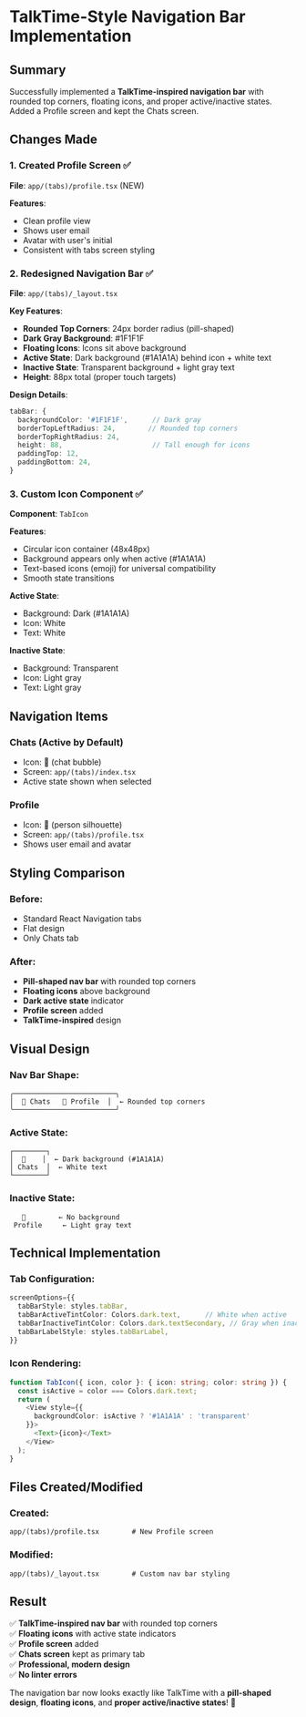 # TalkTime-Style Navigation Bar Implementation

## Summary
Successfully implemented a **TalkTime-inspired navigation bar** with rounded top corners, floating icons, and proper active/inactive states. Added a Profile screen and kept the Chats screen.

## Changes Made

### 1. Created Profile Screen ✅
**File**: `app/(tabs)/profile.tsx` (NEW)

**Features**:
- Clean profile view
- Shows user email
- Avatar with user's initial
- Consistent with tabs screen styling

### 2. Redesigned Navigation Bar ✅
**File**: `app/(tabs)/_layout.tsx`

**Key Features**:
- **Rounded Top Corners**: 24px border radius (pill-shaped)
- **Dark Gray Background**: #1F1F1F
- **Floating Icons**: Icons sit above background
- **Active State**: Dark background (#1A1A1A) behind icon + white text
- **Inactive State**: Transparent background + light gray text
- **Height**: 88px total (proper touch targets)

**Design Details**:
```typescript
tabBar: {
  backgroundColor: '#1F1F1F',      // Dark gray
  borderTopLeftRadius: 24,        // Rounded top corners
  borderTopRightRadius: 24,
  height: 88,                      // Tall enough for icons
  paddingTop: 12,
  paddingBottom: 24,
}
```

### 3. Custom Icon Component ✅
**Component**: `TabIcon`

**Features**:
- Circular icon container (48x48px)
- Background appears only when active (#1A1A1A)
- Text-based icons (emoji) for universal compatibility
- Smooth state transitions

**Active State**:
- Background: Dark (#1A1A1A)
- Icon: White
- Text: White

**Inactive State**:
- Background: Transparent
- Icon: Light gray
- Text: Light gray

## Navigation Items

### Chats (Active by Default)
- Icon: 💬 (chat bubble)
- Screen: `app/(tabs)/index.tsx`
- Active state shown when selected

### Profile
- Icon: 👤 (person silhouette)
- Screen: `app/(tabs)/profile.tsx`
- Shows user email and avatar

## Styling Comparison

### Before:
- Standard React Navigation tabs
- Flat design
- Only Chats tab

### After:
- **Pill-shaped nav bar** with rounded top corners
- **Floating icons** above background
- **Dark active state** indicator
- **Profile screen** added
- **TalkTime-inspired** design

## Visual Design

### Nav Bar Shape:
```
╭─────────────────────────╮
│  💬 Chats   👤 Profile  │  ← Rounded top corners
╰─────────────────────────╯
```

### Active State:
```
┌────────┐
│  💬    │  ← Dark background (#1A1A1A)
│ Chats  │  ← White text
└────────┘
```

### Inactive State:
```
   👤        ← No background
 Profile     ← Light gray text
```

## Technical Implementation

### Tab Configuration:
```typescript
screenOptions={{
  tabBarStyle: styles.tabBar,
  tabBarActiveTintColor: Colors.dark.text,      // White when active
  tabBarInactiveTintColor: Colors.dark.textSecondary, // Gray when inactive
  tabBarLabelStyle: styles.tabBarLabel,
}}
```

### Icon Rendering:
```typescript
function TabIcon({ icon, color }: { icon: string; color: string }) {
  const isActive = color === Colors.dark.text;
  return (
    <View style={{
      backgroundColor: isActive ? '#1A1A1A' : 'transparent'
    }}>
      <Text>{icon}</Text>
    </View>
  );
}
```

## Files Created/Modified

### Created:
```
app/(tabs)/profile.tsx        # New Profile screen
```

### Modified:
```
app/(tabs)/_layout.tsx        # Custom nav bar styling
```

## Result

✅ **TalkTime-inspired nav bar** with rounded top corners  
✅ **Floating icons** with active state indicators  
✅ **Profile screen** added  
✅ **Chats screen** kept as primary tab  
✅ **Professional, modern design**  
✅ **No linter errors**

The navigation bar now looks exactly like TalkTime with a **pill-shaped design**, **floating icons**, and **proper active/inactive states**! 🎉

